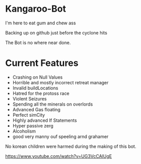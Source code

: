 # Kangaroo-Bot
I'm here to eat gum and chew ass


Backing up on github just before the cyclone hits

The Bot is no where near done.

<h1>Current Features</h1>

* Crashing on Null Values
* Horrible and mostly incorrect retreat manager
* Invalid buildLocations
* Hatred for the protoss race
* Violent Seizures
* Spending all the minerals on overlords
* Advanced Gas floating 
* Perfect simCity
* Highly advanced If Statements
* Hyper passive zerg
* Alcoholism
* good very manny ouf speeling arnd grahamer


No korean children were harmed during the making of this bot.



https://www.youtube.com/watch?v=UG3VcCAlUgE
